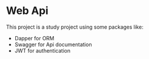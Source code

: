 ﻿# Web Api 

This project is a study project using some packages like:

* Dapper for ORM 
* Swagger for Api documentation 
* JWT for authentication